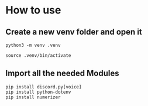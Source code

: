 # How to use


## Create a new venv folder and open it 
```
python3 -m venv .venv
```
```
source .venv/bin/activate
```

## Import all the needed Modules
```
pip install discord.py[voice]
pip install python-dotenv
pip install numerizer
```
